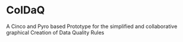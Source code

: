 # ColDaQ
A Cinco and Pyro based Prototype for the simplified and collaborative graphical Creation of Data Quality Rules

